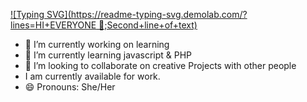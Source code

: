 
 [![Typing SVG](https://readme-typing-svg.demolab.com/?lines=HI+EVERYONE 👋;Second+line+of+text)](https://git.io/typing-svg)



- 🔭 I’m currently working on learning 
- 🌱 I’m currently learning javascript & PHP
- 👯 I’m looking to collaborate on creative Projects with other people
- I am currently available for work.
- 😄 Pronouns: She/Her




